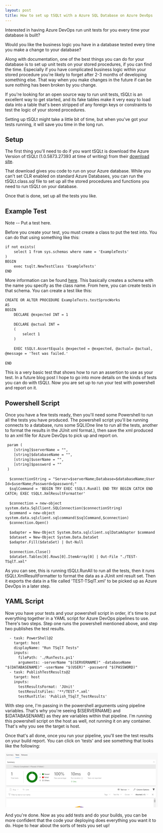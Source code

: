 ```yaml
---
layout: post
title: How to set up tSQLt with a Azure SQL Database on Azure DevOps
---
```


Interested in having Azure DevOps run unit tests for you every time your database is built?

Would you like the business logic you have in a database tested every time you make a change to your database?

Along with documentation, one of the best things you can do for your database is to set up unit tests on your stored procedures, if you can find the time. Especially if you have complicated business logic within your stored procedure you're likely to forget after 2-3 months of developing something else. That way when you make changes in the future if can be sure nothing has been broken by you change.

If you're looking for an open source way to run unit tests, tSQLt is an excellent way to get started, and its fake tables make it very easy to load data into a table that's been stripped of any foreign keys or constraints to test the logic of your stored procedures.

Setting up tSQLt might take a little bit of time, but when you've got your tests running, it will save you time in the long run.

## Setup

The first thing you'll need to do if you want tSQLt is download the Azure Version of tSQLt (1.0.5873.27393 at time of writing) from their [download site](https://tsqlt.org/downloads/).

That download gives you code to run on your Azure database. While you can't set CLR enabled on standard Azure Databases, you can run the tSQLt.class.sql file to set up all the stored procedures and functions you need to run tSQLt on your database.

Once that is done, set up all the tests you like. 

## Example Test

Note -- Put a test here.

Before you create your test, you must create a class to put the test into. You can do that using something like this:

```
if not exists(
    select 1 from sys.schemas where name = 'ExampleTests'
)
BEGIN
    exec tsqlt.NewTestClass 'ExampleTests'
END 
```

More information can be found [here](https://tsqlt.org/user-guide/test-creation-and-execution/newtestclass/). This basically creates a schema with the name you specify as the class name. From here, you can create tests in that schema. You can create a test like this:

```
CREATE OR ALTER PROCEDURE ExampleTests.testSprocWorks
AS
BEGIN
    DECLARE @expected INT = 1

    DECLARE @actual INT = 
    (
        select 1
    )

    EXEC tSQLt.AssertEquals @expected = @expected, @actual= @actual, @message = 'Test was failed.'

END
```

This is a very basic test that shows how to run an assertion to use as your test. In a future blog post I hope to go into more details on the kinds of tests you can do with tSQLt. Now you are set up to run your test with powershell and report on it.

## Powershell Script

Once you have a few tests ready, then you'll need some Powershell to run all the tests you have produced. The powershell script you'll be running connects to a database, runs some SQL(One line to run all the tests, another to format the results in the JUnit xml format.), then save the xml produced to an xml file for Azure DevOps to pick up and report on.

```
 param (
    [string]$serverName = "",
    [string]$databaseName = "",
    [string]$userName = "",
    [string]$password = ""
 )

  $connectionString = "Server=$serverName;Database=$databaseName;User Id=$userName;Password=$password;"
  $sqlCommand = 'BEGIN TRY EXEC tSQLt.RunAll END TRY BEGIN CATCH END CATCH; EXEC tSQLt.XmlResultFormatter'

  $connection = new-object system.data.SqlClient.SQLConnection($connectionString)
  $command = new-object system.data.sqlclient.sqlcommand($sqlCommand,$connection)
  $connection.Open()

  $adapter = New-Object System.Data.sqlclient.sqlDataAdapter $command
  $dataset = New-Object System.Data.DataSet
  $adapter.Fill($dataSet) | Out-Null

  $connection.Close()
  $dataSet.Tables[0].Rows[0].ItemArray[0] | Out-File "./TEST-TSqlT.xml"
```

As you can see, this is running tSQLt.RunAll to run all the tests, then it runs tSQLt.XmlResultFormatter to format the data as a JUnit xml result set. Then it exports the data in a file called 'TEST-TSqlT.xml' to be picked up as Azure DevOps in a later step.

## YAML Script

Now you have your tests and your powershell script in order, it's time to put everything together in a YAML script for Azure DevOps pipelines to use. There's two steps. Step one runs the powershell mentioned above, and step two publishes the test results.

```
  - task: PowerShell@2
    target: host
    displayName: "Run TSqlT Tests"
    inputs:
      filePath: './RunTests.ps1'
      arguments: -serverName "$(SERVERNAME)" -databaseName "$(DATABASENAME)" -userName "$(USER)" -password "$(PASSWORD)"
  - task: PublishTestResults@2 
    target: host
    inputs:
      testResultsFormat: 'JUnit'
      testResultsFiles: '**/TEST-*.xml'
      testRunTitle: 'Publish_TSqlT_TestResults'
```
With step one, I'm passing in the powershell arguments using pipeline variables. That's why you're seeing $(SERVERNAME) and $(DATABASENAME) as they are variables within that pipeline. I'm running this powershell script on the host as well, not running it on any container. That's why you see the target is host.

Once that's all done, once you run your pipeline, you'll see the test results on your build report. You can click on 'tests' and see something that looks like the following: 

![Test Results](/../blog_images/test_results.png "Test Results")

And you're done. Now as you add tests and do your builds, you can be more confident that the code your deploying does everything you want it to do. Hope to hear about the sorts of tests you set up!